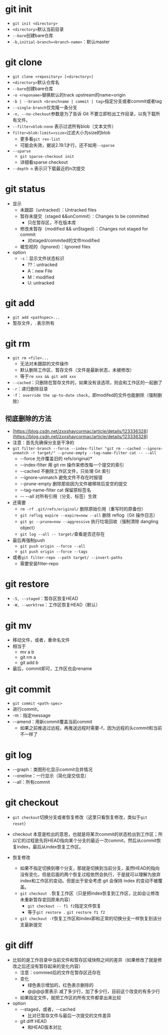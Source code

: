 # git init
- `git init <directory>`
- `<directory>`默认当前目录
- `--bare`创建bare仓库
- `-b,initial-branch=<branch-name>`：默认master

# git clone
- `git clone <repository> [<directory>]`
- `<directory>`默认仓库名
- `--bare`创建bare仓库
- `-o <reponame>`替换默认的track upstream的name=origin
- `-b | --branch <branchname | commit | tag>`指定分支或者commit或者tag
- `--single-branch`仅克隆一条分支
- `-n, --no-checkout`参数是为了告诉 Git 不要立即检出工作目录，以免下载所有文件。
- `--filter=blob:none` 表示过滤所有blob（文本文件）
- `filter=blob:limit=<size>`过滤大小为size的blob
	- 更多看`git rev-list`
	- 可能会失效，据说2.19.1才行，还不如用`--sparse`
- `--sparse`
	- `git sparse-checkout init`
	- 详细看sparse checkout
- `--depth n` 表示只下载最近的n次提交

# git status
- 显示
	- 未跟踪（untracked）：Untracked files
	- 暂存未提交（staged &&unCommit）：Changes to be committed
		- 只在暂存区，不在版本库
	- 修改未暂存（modified && unStaged）：Changes not staged for commit
		- 对staged/commited的文件modified
	- 被忽视的（Ignored）：Ignored files
- option
	- `-s`：显示文件状态标识
		- ??：untracked
		- A：new File
		- M：modified
		- U: untracked

# git add
- `git add <pathspec>...`
- 暂存文件，`.`表示所有
# git rm 
- `git rm <file>...`
	- 无法对未跟踪的文件操作
	- 默认删除工作区、暂存文件（文件是最新状态，未被修改）
	- 等于`rm xxx && git add xxx`
- `--cached`：只删除在暂存文件的，如果没有该选项，则会和工作区的一起删了
- `-r`：递归删除目录
- `-f`： `override the up-to-date check`，即modifed的文件也能删除（强制删除）
## 彻底删除的方法
- [https://blog.csdn.net/zxxshaycormac/article/details/123336328](https://blog.csdn.net/zxxshaycormac/article/details/123336328)
- 注意：首先先确保分支是干净的
- `git filter-branch --force --index-filter "git rm --cached --ignore-unmatch -r target/" --prune-empty --tag-name-filter cat -- --all`
	- --force 允许覆盖旧的 refs/original/*
	- --index-filter 用 git rm 操作来修改每一个提交的索引
	- --cached 不删除工作区文件，只处理 Git 索引
	- --ignore-unmatch 避免文件不存在时报错
	- --prune-empty 删除那些因为文件被移除后变空的提交
	- --tag-name-filter cat 保留原标签名
	- -- --all 对所有引用（分支、标签）生效
- 还需要
	- `rm -rf .git/refs/original/` 删除原始引用（重写时的原备份）
	- `git reflog expire --expire=now --all` 删除 reflog（Git 操作日志）
	- `git gc --prune=now --aggressive` 执行垃圾回收（强制清除 dangling object）
	- `git log --all -- target/`查看是否还存在
- 最后再强制push
	- `git push origin --force --all`
	- `git push origin --force --tags`
- 或者`git filter-repo --path target/ --invert-paths`
	- 需要安装filter-repo

# git restore

- `-S, --staged`：暂存区恢复HEAD
- `-W, --worktree`：工作区恢复HEAD（默认）

# git mv
- 移动文件，或者，重命名文件
- 相当于
	- mv a b
	- git rm a
	- git add b
- 最后，commit即可，工作区也会rename

# git commit
- `git commit <path-spec>`
- 进行commit，
- -m：指定message
- --amend：用新commit覆盖当前commit
	- 如果之前推送过远程，再推送远程时需要-f，因为远程的头commit和当前不一样了
# git log
- --graph：类图形化显示commit合并情况
- --oneline：一行显示（简化提交信息）
- --all：所有commit
# git checkout
- `git checkout`切换分支或者恢复修改（这里只看恢复修改，类似于`git reset`）

- checkout 本意是检出的意思，也就是将某次commit的状态检出到工作区；所以它的过程是先将HEAD指向某个分支的最近一次commit，然后从commit恢复index，最后从index恢复工作区。
- 恢复修改
	- 如果不指定切换到哪个分支，那就是切换到当前分支，虽然HEAD的指向没有变化，但是后面的两个恢复过程依然会执行，于是就可以理解为放弃index和工作区的变动。但是出于安全考虑 git 会保持 index 的变动不被覆盖。
	- `git checkout .`恢复工作区（只是把index恢复到工作区，比如会让修改未重新暂存变回原来内容）
		- `git checkout -- f1 f2`指定文件恢复
		- 等于`git restore .` `git restore f1 f2`
	- `git checkout -f`恢复工作区和index即和正常的切换分支一样恢复到该分支最新提交


# git diff
- 比较的是工作目录中当前文件和暂存区域快照之间的差异（如果修改了就是修改之后还没有暂存起来的变化内容）
	- 注意：commied后的文件在暂存区还存在
	- 变化
		- 绿色表示增加的，红色表示删除的
		- @@@@里表示 减了多少行，加了多少行，目前这个改变的有多少行
	- 如果指定文件，就把工作区的所有文件都拿出来比较
- option
	- --staged，或者，--cached
		- 比对已暂存文件与最后一次提交的文件差异
	- git diff HEAD
		- 和HEAD版本对比

